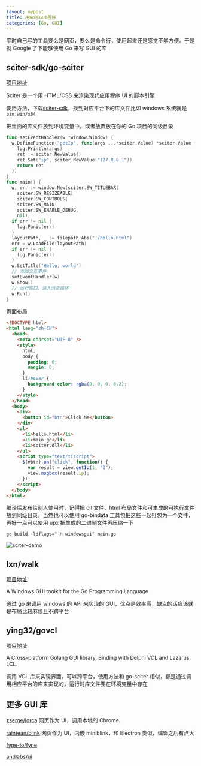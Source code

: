 ```yaml
---
layout: mypost
title: 用Go写GUI程序
categories: [Go, GUI]
---
```


平时自己写的工具要么是网页，要么是命令行，使用起来还是感觉不够方便。于是就 Google 了下能够使用 Go 来写 GUI 的库

## sciter-sdk/go-sciter

[项目地址](https://github.com/sciter-sdk/go-sciter/)

Sciter 是一个用 HTML/CSS 来渲染现代应用程序 UI 的脚本引擎

使用方法，下载[sciter-sdk](http://sciter.com/download/)，找到对应平台下的库文件比如 windows 系统就是`bin.win/x64`

把里面的库文件放到环境变量中，或者放置放在你的 Go 项目的同级目录

```go
func setEventHandler(w *window.Window) {
  w.DefineFunction("getIp", func(args ...*sciter.Value) *sciter.Value {
    log.Println(args)
    ret := sciter.NewValue()
    ret.Set("ip", sciter.NewValue("127.0.0.1"))
    return ret
  })
}
func main() {
  w, err := window.New(sciter.SW_TITLEBAR|
    sciter.SW_RESIZEABLE|
    sciter.SW_CONTROLS|
    sciter.SW_MAIN|
    sciter.SW_ENABLE_DEBUG,
    nil)
  if err != nil {
    log.Panic(err)
  }
  layoutPath, _ := filepath.Abs("./hello.html")
  err = w.LoadFile(layoutPath)
  if err != nil {
    log.Panic(err)
  }
  w.SetTitle("Hello, world")
  // 添加交互事件
  setEventHandler(w)
  w.Show()
  // 运行窗口，进入消息循环
  w.Run()
}
```

页面布局

```html
<!DOCTYPE html>
<html lang="zh-CN">
  <head>
    <meta charset="UTF-8" />
    <style>
      html,
      body {
        padding: 0;
        margin: 0;
      }
      li:hover {
        background-color: rgba(0, 0, 0, 0.2);
      }
    </style>
  </head>
  <body>
    <div>
      <button id="btn">Click Me</button>
    </div>
    <ul>
      <li>hello.html</li>
      <li>main.go</li>
      <li>sciter.dll</li>
    </ul>
    <script type="text/tiscript">
      $(#btn).on("click", function() {
        var result = view.getIp(1, "2");
        view.msgbox(result.ip);
      });
    </script>
  </body>
</html>
```

编译后发布给别人使用时，记得把 dll 文件，html 布局文件和可生成的可执行文件放到同级目录，当然也可以使用 go-bindata 工具包把这些一起打包为一个文件，再好一点可以使用 upx 把生成的二进制文件再压缩一下

```
go build -ldflags="-H windowsgui" main.go
```

![sciter-demo](sciter-demo.png)

## lxn/walk

[项目地址](https://github.com/lxn/walk/)

A Windows GUI toolkit for the Go Programming Language

通过 go 来调用 windows 的 API 来实现的 GUI，优点是效率高，缺点的话应该就是布局比较麻烦且不跨平台

## ying32/govcl

[项目地址](https://github.com/ying32/govcl/)

A Cross-platform Golang GUI library, Binding with Delphi VCL and Lazarus LCL.

调用 VCL 库来实现界面，可以跨平台。使用方法和 go-sciter 相似，都是通过调用相应平台的库来实现的，运行时库文件要在环境变量中存在

## 更多 GUI 库

[zserge/lorca](https://github.com/zserge/lorca) 网页作为 UI，调用本地的 Chrome

[raintean/blink](https://github.com/raintean/blink) 网页作为 UI，内嵌 miniblink，和 Electron 类似，编译之后有点大

[fyne-io/fyne](https://github.com/fyne-io/fyne)

[andlabs/ui](https://github.com/andlabs/ui)
